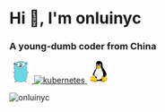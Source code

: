 <h1 align="left">Hi 👋, I'm onluinyc</h1>
<h3 align="left">A young-dumb coder from China</h3>
<p align="left"> 
  <a href="https://golang.org" target="_blank" rel="noreferrer"> <img src="https://raw.githubusercontent.com/devicons/devicon/master/icons/go/go-original.svg" alt="go" width="40" height="40"/> </a> 
    <a href="https://kubernetes.io" target="_blank" rel="noreferrer"> <img src="https://www.vectorlogo.zone/logos/kubernetes/kubernetes-icon.svg" alt="kubernetes" width="40" height="40"/> </a> 
 <a href="https://www.linux.org/" target="_blank" rel="noreferrer"> <img src="https://raw.githubusercontent.com/devicons/devicon/master/icons/linux/linux-original.svg" alt="linux" width="40" height="40"/> </a>
  <p align="left"> <img src="https://komarev.com/ghpvc/?username=onluinyc&label=Profile%20views&color=0e75b6&style=flat" alt="onluinyc" /> </p>
